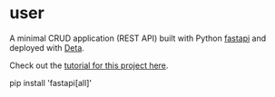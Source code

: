 # user
A minimal CRUD application (REST API) built with Python [fastapi](https://fastapi.tiangolo.com/) and deployed with [Deta](https://www.deta.sh/).  

Check out the [tutorial for this project here](https://www.gormanalysis.com/blog/building-a-simple-crud-application-with-fastapi/).

pip install 'fastapi[all]'